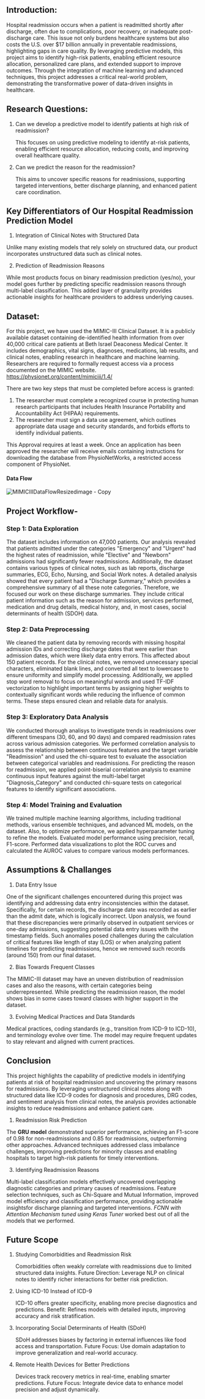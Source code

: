 ## Introduction:

Hospital readmission occurs when a patient is readmitted shortly after discharge, often due to complications, poor recovery, or inadequate post-discharge care. 
This issue not only burdens healthcare systems but also costs the U.S. over $17 billion annually in preventable readmissions, highlighting gaps in care quality. 
By leveraging predictive models, this project aims to identify high-risk patients, enabling efficient resource allocation, personalized care plans, and extended support to improve outcomes. 
Through the integration of machine learning and advanced techniques, this project addresses a critical real-world problem, demonstrating the transformative power of 
data-driven insights in healthcare.


## Research Questions:

1) Can we develop a predictive model to identify patients at high risk of readmission?

   This focuses on using predictive modeling to identify at-risk patients, enabling efficient resource allocation, reducing costs, and improving overall healthcare quality.

2) Can we predict the reason for the readmission?

   This aims to uncover specific reasons for readmissions, supporting targeted interventions, better discharge planning, and enhanced patient care coordination.

## Key Differentiators of Our Hospital Readmission Prediction Model   

1) Integration of Clinical Notes with Structured Data
   
Unlike many existing models that rely solely on structured data, our product incorporates unstructured data such as clinical notes.

2) Prediction of Readmission Reasons

While most products focus on binary readmission prediction (yes/no), your model goes further by predicting specific readmission reasons through multi-label classification. This added layer of granularity provides actionable insights for healthcare providers to address underlying causes.

   
## Dataset:

For this project, we have used the MIMIC-III Clinical Dataset. It is a publicly available dataset containing de-identified health information from over 40,000 critical care patients at 
Beth Israel Deaconess Medical Center. It includes demographics, vital signs, diagnoses, medications, lab results, and clinical notes, enabling research in healthcare and machine learning.
Researchers are required to formally request access via a process documented on the MIMIC website.
https://physionet.org/content/mimiciii/1.4/

There are two key steps that must be completed before access is granted:
1) The researcher must complete a recognized course in protecting human research participants that includes Health Insurance Portability and Accountability Act (HIPAA) requirements.
2) The researcher must sign a data use agreement, which outlines appropriate data usage and security standards, and forbids efforts to identify individual patients.

This Approval requires at least a week. Once an application has been approved the researcher will receive emails containing instructions for downloading the database from PhysioNetWorks, 
a restricted access component of PhysioNet.

#### Data Flow

![MIMICIIIDataFlowResizedimage - Copy](https://github.com/user-attachments/assets/4d4fbcd4-f5ca-4e3f-ab40-1ff77cf533ad)


## Project Workflow- 

### Step 1: Data Exploration
The dataset includes information on 47,000 patients. Our analysis revealed that patients admitted under the categories "Emergency" and "Urgent" had the highest rates of readmission, while "Elective" and "Newborn" admissions had significantly fewer readmissions. 
Additionally, the dataset contains various types of clinical notes, such as lab reports, discharge summaries, ECG, Echo, Nursing, and Social Work notes. A detailed analysis showed that every patient had a "Discharge Summary," which provides a comprehensive summary of all these note categories. 
Therefore, we focused our work on these discharge summaries. They include critical patient information such as the reason for admission, services performed, medication and drug details, medical history, and, in most cases, social determinants of health (SDOH) data.

### Step 2: Data Preprocessing
We cleaned the patient data by removing records with missing hospital admission IDs and correcting discharge dates that were earlier than admission dates, which were likely data entry errors. This affected about 150 patient records. 
For the clinical notes, we removed unnecessary special characters, eliminated blank lines, and converted all text to lowercase to ensure uniformity and simplify model processing. Additionally, we applied stop word removal to focus on meaningful words and used TF-IDF vectorization to highlight important terms by assigning higher weights to contextually significant words while reducing the influence of common terms. These steps ensured clean and reliable data for analysis.

### Step 3: Exploratory Data Analysis
We conducted thorough analisys to investigate trends in readmissions over different timespans (30, 60, and 90 days) and compared readmission rates across various admission categories. 
We performed correlation analysis to assess the relationship between continuous features and the target variable "Readmission" and used the chi-square test to evaluate the association between categorical variables and readmissions. 
For predicting the reason for readmission, we applied point-biserial correlation analysis to examine continuous input features against the multi-label target "Diagnosis_Category" and conducted chi-square tests on categorical features to identify significant associations.

### Step 4: Model Training and Evaluation
We trained multiple machine learning algorithms, including traditional methods, various ensemble techniques, and advanced ML models, on the dataset. Also, to optimize performance, we applied hyperparameter tuning to refine the models. 
Evaluated model performance using precision, recall, F1-score.
Performed data visualizations to plot the ROC curves and calculated the AUROC values to compare various models performances.

## Assumptions & Challanges

1) Data Entry Issue

One of the significant challenges encountered during this project was identifying and addressing data entry inconsistencies within the dataset. Specifically, for certain records, the discharge date was recorded as earlier than the admit date, which is logically incorrect. Upon analysis, we found that these discrepancies were primarily observed in outpatient services or one-day admissions, suggesting potential data entry issues with the timestamp fields. Such anomalies posed challenges during the calculation of critical features like length of stay (LOS) or when analyzing patient timelines for predicting readmissions, hence we removed such records (around 150) from our final dataset. 

2) Bias Towards Frequent Classes

The MIMIC-III dataset may have an uneven distribution of readmission cases and also the reasons, with certain categories being underrepresented.
While predicting the readmission reason, the model shows bias in some cases toward classes with higher support in the dataset.

3) Evolving Medical Practices and Data Standards

Medical practices, coding standards (e.g., transition from ICD-9 to ICD-10), and terminology evolve over time. The model may require frequent updates to stay relevant and aligned with current practices.


## Conclusion

This project highlights the capability of predictive models in identifying patients at risk of hospital readmission and uncovering the primary reasons for readmissions. By leveraging unstructured clinical notes along with structured data like ICD-9 codes for diagnosis and procedures, DRG codes, and sentiment analysis from clinical notes, the analysis provides actionable insights to reduce readmissions and enhance patient care.

1) Readmission Risk Prediction
   
The **GRU model** demonstrated superior performance, achieving an F1-score of 0.98 for non-readmissions and 0.85 for readmissions, outperforming other approaches.
Advanced techniques addressed class imbalance challenges, improving predictions for minority classes and enabling hospitals to target high-risk patients for timely interventions.

3) Identifying Readmission Reasons
   
Multi-label classification models effectively uncovered overlapping diagnostic categories and primary causes of readmissions.
Feature selection techniques, such as Chi-Square and Mutual Information, improved model efficiency and classification performance, providing actionable insightsfor discharge planning and targeted interventions. *FCNN with Attention Mechanism tuned using Keras Tuner* worked best out of all the models that we performed.


## Future Scope

1. Studying Comorbidities and Readmission Risk

    Comorbidities often weakly correlate with readmissions due to limited structured data insights.
    Future Direction: Leverage NLP on clinical notes to identify richer interactions for better risk prediction.

2. Using ICD-10 Instead of ICD-9

    ICD-10 offers greater specificity, enabling more precise diagnostics and predictions.
    Benefit: Refines models with detailed inputs, improving accuracy and risk stratification.

3. Incorporating Social Determinants of Health (SDoH)

    SDoH addresses biases by factoring in external influences like food access and transportation.
    Future Focus: Use domain adaptation to improve generalization and real-world accuracy.

4. Remote Health Devices for Better Predictions

    Devices track recovery metrics in real-time, enabling smarter predictions.
    Future Focus: Integrate device data to enhance model precision and adjust dynamically.
   
